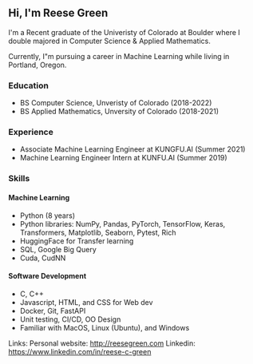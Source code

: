 ## Hi, I'm Reese Green
I'm a Recent graduate of the Univeristy of Colorado at Boulder
where I double majored in Computer Science & Applied Mathematics.

Currently, I"m pursuing a career in Machine Learning while living in Portland, Oregon.

### Education
- BS Computer Science, Unveristy of Colorado (2018-2022)
- BS Applied Mathematics, Unversity of Colorado (2018-2021)

### Experience
- Associate Machine Learning Engineer at KUNGFU.AI (Summer 2021)
- Machine Learning Engineer Intern at KUNFU.AI (Summer 2019)

### Skills

#### Machine Learning
- Python (8 years)
- Python libraries: NumPy, Pandas, PyTorch, TensorFlow, Keras, Transformers, Matplotlib, Seaborn, Pytest, Rich
- HuggingFace for Transfer learning
- SQL, Google Big Query
- Cuda, CudNN

#### Software Development
- C, C++
- Javascript, HTML, and CSS for Web dev
- Docker, Git, FastAPI
- Unit testing, CI/CD, OO Design
- Familiar with MacOS, Linux (Ubuntu), and Windows


Links:
Personal website: http://reesegreen.com
Linkedin: https://www.linkedin.com/in/reese-c-green
